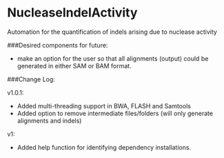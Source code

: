 NucleaseIndelActivity
=====================

Automation for the quantification of indels arising due to nuclease activity

###Desired components for future:
* make an option for the user so that all alignments (output) could be generated in either SAM or BAM format.

###Change Log:

v1.0.1:
* Added multi-threading support in BWA, FLASH and Samtools
* Added option to remove intermediate files/folders (will only generate alignments and indels)

v1:
* Added help function for identifying dependency installations.